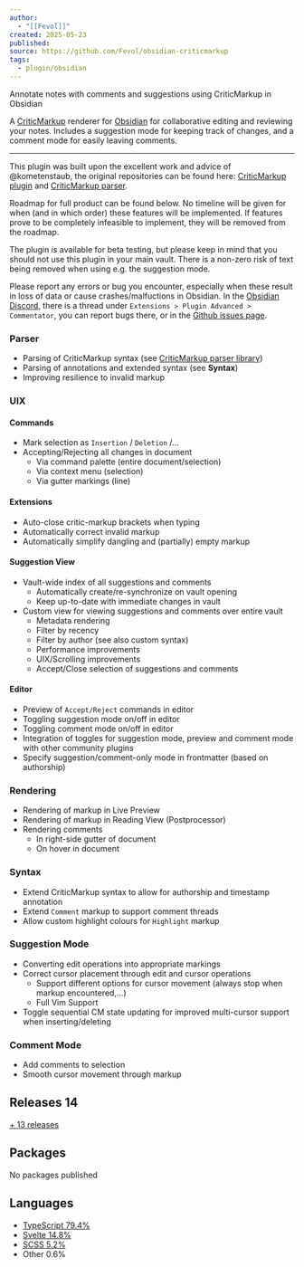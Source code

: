 ```yaml
---
author:
  - "[[Fevol]]"
created: 2025-05-23
published: 
source: https://github.com/Fevol/obsidian-criticmarkup
tags:
  - plugin/obsidian
---
```

Annotate notes with comments and suggestions using CriticMarkup in Obsidian

A [CriticMarkup](https://github.com/CriticMarkup/CriticMarkup-toolkit) renderer for [Obsidian](https://obsidian.md/) for collaborative editing and reviewing your notes. Includes a suggestion mode for keeping track of changes, and a comment mode for easily leaving comments.
___

This plugin was built upon the excellent work and advice of @kometenstaub, the original repositories can be found here: [CriticMarkup plugin](https://github.com/kometenstaub/obsidian-criticmarkup) and [CriticMarkup parser](https://github.com/kometenstaub/lang-criticmarkup).

Roadmap for full product can be found below. No timeline will be given for when (and in which order) these features will be implemented. If features prove to be completely infeasible to implement, they will be removed from the roadmap.

The plugin *is* available for beta testing, but please keep in mind that you should not use this plugin in your main vault. There is a non-zero risk of text being removed when using e.g. the suggestion mode.

Please report any errors or bug you encounter, especially when these result in loss of data or cause crashes/malfuctions in Obsidian. In the [Obsidian Discord](https://discord.com/invite/obsidianmd), there is a thread under `Extensions > Plugin Advanced > Commentator`, you can report bugs there, or in the [Github issues page](https://github.com/Fevol/obsidian-criticmarkup/issues).

### Parser

- Parsing of CriticMarkup syntax (see [CriticMarkup parser library](https://github.com/Fevol/criticmarkup-parser/))
- Parsing of annotations and extended syntax (see **Syntax**)
- Improving resilience to invalid markup

### UIX

#### Commands

- Mark selection as `Insertion` / `Deletion` /...
- Accepting/Rejecting all changes in document
	- Via command palette (entire document/selection)
	- Via context menu (selection)
	- Via gutter markings (line)

#### Extensions

- Auto-close critic-markup brackets when typing
- Automatically correct invalid markup
- Automatically simplify dangling and (partially) empty markup

#### Suggestion View

- Vault-wide index of all suggestions and comments
	- Automatically create/re-synchronize on vault opening
	- Keep up-to-date with immediate changes in vault
- Custom view for viewing suggestions and comments over entire vault
	- Metadata rendering
	- Filter by recency
	- Filter by author (see also custom syntax)
	- Performance improvements
	- UIX/Scrolling improvements
	- Accept/Close selection of suggestions and comments

#### Editor

- Preview of `Accept/Reject` commands in editor
- Toggling suggestion mode on/off in editor
- Toggling comment mode on/off in editor
- Integration of toggles for suggestion mode, preview and comment mode with other community plugins
- Specify suggestion/comment-only mode in frontmatter (based on authorship)

### Rendering

- Rendering of markup in Live Preview
- Rendering of markup in Reading View (Postprocessor)
- Rendering comments
	- In right-side gutter of document
	- On hover in document

### Syntax

- Extend CriticMarkup syntax to allow for authorship and timestamp annotation
- Extend `Comment` markup to support comment threads
- Allow custom highlight colours for `Highlight` markup

### Suggestion Mode

- Converting edit operations into appropriate markings
- Correct cursor placement through edit and cursor operations
	- Support different options for cursor movement (always stop when markup encountered,...)
	- Full Vim Support
- Toggle sequential CM state updating for improved multi-cursor support when inserting/deleting

### Comment Mode

- Add comments to selection
- Smooth cursor movement through markup

## Releases 14

[\+ 13 releases](https://github.com/Fevol/obsidian-criticmarkup/releases)

## Packages

No packages published  

## Languages

- [TypeScript 79.4%](https://github.com/Fevol/obsidian-criticmarkup/search?l=typescript)
- [Svelte 14.8%](https://github.com/Fevol/obsidian-criticmarkup/search?l=svelte)
- [SCSS 5.2%](https://github.com/Fevol/obsidian-criticmarkup/search?l=scss)
- Other 0.6%
